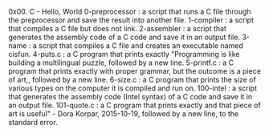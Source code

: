 0x00. C - Hello, World
0-preprocessor : a script that runs a C file through the preprocessor and save the result into another file.
1-compiler : a script that compiles a C file but does not link.
2-assembler : a script that generates the assembly code of a C code and save it in an output file.
3-name : a script that compiles a C file and creates an executable named cisfun.
4-puts.c : a C program that prints exactly "Programming is like building a multilingual puzzle, followed by a new line.
5-printf.c : a C program that prints exactly with proper grammar, but the outcome is a piece of art,, followed by a new line.
6-size.c : a C program that prints the size of various types on the computer it is compiled and run on.
100-intel : a script that generates the assembly code (Intel syntax) of a C code and save it in an output file.
101-quote.c : a C program that prints exactly and that piece of art is useful" - Dora Korpar, 2015-10-19, followed by a new line, to the standard error.

